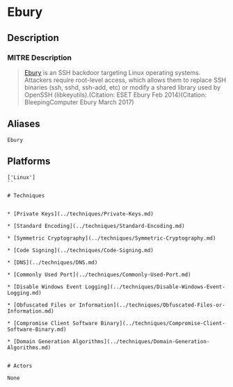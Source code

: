 
# Ebury

## Description

### MITRE Description

> [Ebury](https://attack.mitre.org/software/S0377) is an SSH backdoor targeting Linux operating systems. Attackers require root-level access, which allows them to replace SSH binaries (ssh, sshd, ssh-add, etc) or modify a shared library used by OpenSSH (libkeyutils).(Citation: ESET Ebury Feb 2014)(Citation: BleepingComputer Ebury March 2017)

## Aliases

```
Ebury
```

## Platforms

```
['Linux']
``

# Techniques


* [Private Keys](../techniques/Private-Keys.md)

* [Standard Encoding](../techniques/Standard-Encoding.md)
    
* [Symmetric Cryptography](../techniques/Symmetric-Cryptography.md)
    
* [Code Signing](../techniques/Code-Signing.md)
    
* [DNS](../techniques/DNS.md)
    
* [Commonly Used Port](../techniques/Commonly-Used-Port.md)
    
* [Disable Windows Event Logging](../techniques/Disable-Windows-Event-Logging.md)
    
* [Obfuscated Files or Information](../techniques/Obfuscated-Files-or-Information.md)
    
* [Compromise Client Software Binary](../techniques/Compromise-Client-Software-Binary.md)
    
* [Domain Generation Algorithms](../techniques/Domain-Generation-Algorithms.md)
    

# Actors

None
